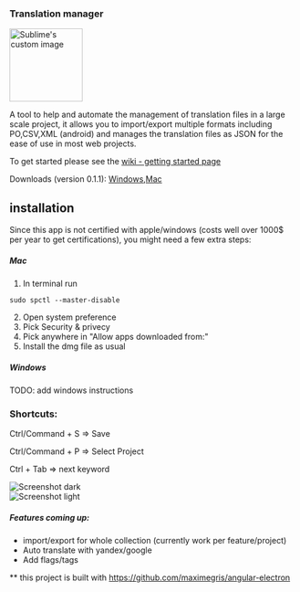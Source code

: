 ### Translation manager  

  <img height="128px" width="128px" src="https://raw.githubusercontent.com/liron-navon/translation-manager/master/logo.png" alt="Sublime's custom image"/>
 
A tool to help and automate the management of translation files in a large scale project, it allows you to import/export multiple formats including PO,CSV,XML (android) and manages the translation files as JSON for the ease of use in most web projects.

To get started please see the [wiki - getting started page](https://github.com/liron-navon/translation-manager/wiki/Getting-started) 
  
Downloads (version 0.1.1): <a href="https://firebasestorage.googleapis.com/v0/b/random-b7a2e.appspot.com/o/translation%20manager%200.1.1.exe?alt=media&token=603a2764-5749-4c76-8326-af8d2dfe6005">Windows</a>,<a href="https://firebasestorage.googleapis.com/v0/b/random-b7a2e.appspot.com/o/translation%20manager-0.1.1.dmg?alt=media&token=fb01b624-0a62-4db7-b0b5-ea0e01a30660">Mac</a>
  
## installation
Since this app is not certified with apple/windows (costs well over 1000$ per year to get certifications), you might need a few extra steps:

##### Mac
1. In terminal run 
```
sudo spctl --master-disable
```

2. Open system preference
3. Pick Security & privecy
4. Pick anywhere in "Allow apps downloaded from:"
5. Install the dmg file as usual

##### Windows
TODO: add windows instructions
  
### Shortcuts:  
  
Ctrl/Command + S => Save  
  
Ctrl/Command + P => Select Project  
  
Ctrl + Tab => next keyword  
  
![Screenshot dark](https://imgur.com/Vcj3NHJ.png)  
![Screenshot light](https://imgur.com/6dd6iSz.png)  
  
##### Features coming up:  
* import/export for whole collection   (currently work per feature/project)
* Auto translate with yandex/google
* Add flags/tags
  
** this project is built with https://github.com/maximegris/angular-electron
